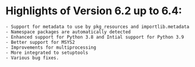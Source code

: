# Highlights of Version 6.2 up to 6.4:
	- Support for metadata to use by pkg_resources and importlib.metadata
	- Namespace packages are automatically detected
	- Enhanced support for Python 3.8 and Intial support for Python 3.9
	- Better support for MSYS2
	- Improvements for multiprocessing
	- More integrated to setuptools
	- Various bug fixes.
